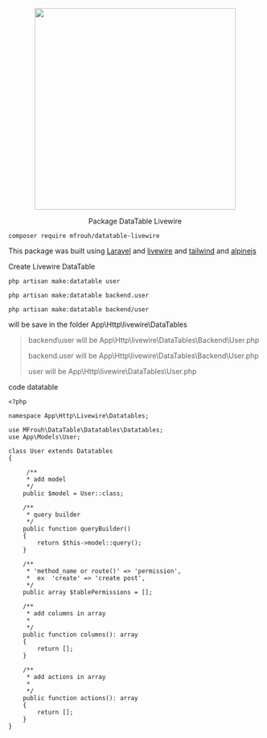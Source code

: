 <p align="center"><a href="https://laravel.com" target="_blank"><img src="https://raw.githubusercontent.com/laravel/art/master/logo-lockup/5%20SVG/2%20CMYK/1%20Full%20Color/laravel-logolockup-cmyk-red.svg" width="400"></a></p>

<p align="center" >Package DataTable Livewire </p>

```
composer require mfrouh/datatable-livewire
```

This package was built using 
[Laravel](https://laravel.com)
and [livewire](https://laravel-livewire.com)
and [tailwind](https://tailwindcss.com)
and [alpinejs](https://github.com/alpinejs/alpine)

Create Livewire DataTable

```
php artisan make:datatable user
```

```
php artisan make:datatable backend.user
```

```
php artisan make:datatable backend/user
```

will be save in the folder App\Http\livewire\DataTables

>backend\user  will be App\Http\livewire\DataTables\Backend\User.php
>
>backend.user  will be App\Http\livewire\DataTables\Backend\User.php
> 
>user  will be App\Http\livewire\DataTables\User.php

code datatable 
```
<?php

namespace App\Http\Livewire\Datatables;

use MFrouh\DataTable\Datatables\Datatables;
use App\Models\User;

class User extends Datatables
{

     /**
     * add model
     */
    public $model = User::class;

    /**
     * query builder
     */
    public function queryBuilder()
    {
        return $this->model::query();
    }

    /**
     * 'method_name or route()' => 'permission',
     *  ex  'create' => 'create post',
     */
    public array $tablePermissions = [];

    /**
     * add columns in array
     *
     */
    public function columns(): array
    {
        return [];
    }

    /**
     * add actions in array
     *
     */
    public function actions(): array
    {
        return [];
    }
}
```
